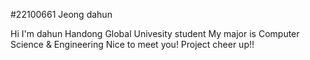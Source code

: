#22100661 Jeong dahun

Hi I'm dahun
Handong Global Univesity student
My major is Computer Science & Engineering
Nice to meet you!
Project cheer up!!
